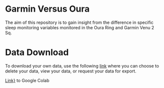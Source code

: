 # Garmin Versus Oura

The aim of this repository is to gain insight from the difference in specific sleep monitoring variables monitored in the Oura Ring and Garmin Venu 2 Sq.

# Data Download

To download your own data, use the following [link](https://www.garmin.com/en-US/account/datamanagement/exportdata/) where you can choose to delete your data, view your data, or request your data for export.

[Link}](https://colab.research.google.com/drive/1D9NqOmW-3PdkkB4ow6pWf7ofMBCuBJxD?usp=sharing) to Google Colab
